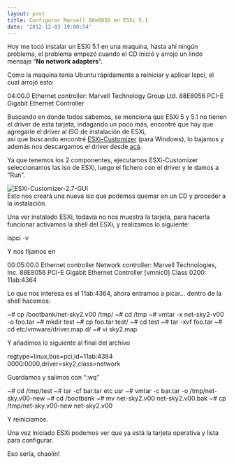 ```yaml
---
layout: post
title: Configurar Marvell 88e8056 en ESXi 5.1
date: '2012-12-03 19:00:54'
---
```



Hoy me tocó instalar un ESXi 5.1 en una maquina, hasta ahí ningún problema, el problema empezó cuando el CD inició y arrojo un lindo mensaje “**No network adapters**“.

Como la maquina tenia Ubuntu rápidamente a reiniciar y aplicar lspci, el cual arrojó esto:

04:00.0 Ethernet controller: Marvell Technology Group Ltd. 88E8056 PCI-E Gigabit Ethernet Controller

Buscando en donde todos sabemos, se menciona que ESXi 5 y 5.1 no tienen el driver de esta tarjeta, indagando un poco más, encontré que hay que agregarle el driver al ISO de instalación de ESXi,  
 así que buscando encontré [ESXi-Customizer](http://www.v-front.de/p/esxi-customizer.html) (para Windows), lo bajamos y además nos descargamos el driver desde [acá](http://www.mediafire.com/?tw765wwoq5d3jl8).

Ya que tenemos los 2 componentes, ejecutamos ESXi-Customizer seleccionamos las iso de ESXi, luego el fichero con el driver y le damos a “Run”.

![](http://3.bp.blogspot.com/-wHJ3a_3pdiI/T0PrYw5D5UI/AAAAAAAAAHo/7nvcu2367AQ/s400/ESXi-Customizer-2.7-GUI.jpg "ESXi-Customizer-2.7-GUI")  
 Esto nos creará una nueva iso que podemos quemar en un CD y proceder a la instalación.

Una ver instalado ESXi, todavía no nos muestra la tarjeta, para hacerla funcionar activamos la shell del ESXi, y realizamos lo siguiente:

lspci -v

Y nos fijamos en

00:05:00.0 Ethernet controller Network controller: Marvell Technologies, Inc. 88E8056 PCI-E Gigabit Ethernet Controller [vmnic0] Class 0200: 11ab:4364

Lo que nos interesa es el 11ab:4364, ahora entramos a picar… dentro de la shell hacemos:

~# cp /bootbank/net-sky2.v00 /tmp/ ~# cd /tmp ~# vmtar -x net-sky2-v00 -o foo.tar ~# mkdir test ~# cp foo.tar test/ ~# cd test ~# tar -xvf foo.tar ~# cd etc/vmware/driver.map.d/ ~# vi sky2.map

Y añadimos lo siguiente al final del archivo

regtype=linux,bus=pci,id=11ab:4364 0000:0000,driver=sky2,class=network

Guardamos y salimos con “:wq”

~# cd /tmp/test ~# tar -cf bar.tar etc usr ~# vmtar -c bar.tar -o /tmp/net-sky.v00-new ~# cd /bootbank ~# mv net-sky2.v00 net-sky2.v00.bak ~# cp /tmp/net-sky.v00-new net-sky2.v00

Y reiniciamos.

Una vez iniciado ESXi podemos ver que ya está la tarjeta operativa y lista para configurar.

Eso sería, chaolín!


